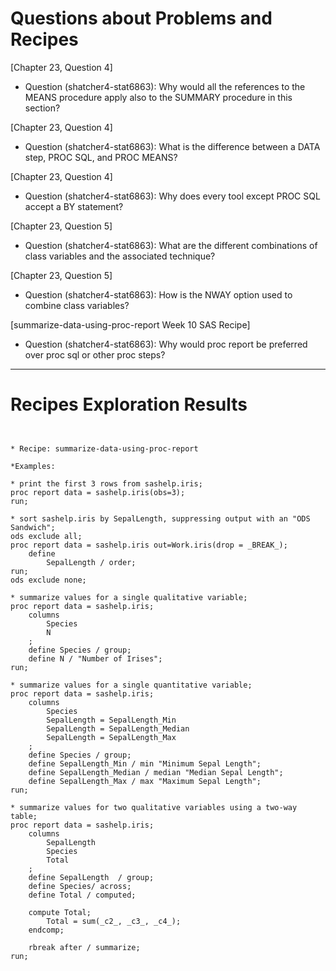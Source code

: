 
# Questions about Problems and Recipes



[Chapter 23, Question 4]
* Question (shatcher4-stat6863): Why would all the references to the MEANS procedure apply also to the SUMMARY procedure in this section?



[Chapter 23, Question 4]
* Question (shatcher4-stat6863): What is the difference between a DATA step, PROC SQL, and PROC MEANS?



[Chapter 23, Question 4]
* Question (shatcher4-stat6863): Why does every tool except PROC SQL accept a BY statement?



[Chapter 23, Question 5]
* Question (shatcher4-stat6863): What are the different combinations of class variables and the associated technique?



[Chapter 23, Question 5]
* Question (shatcher4-stat6863): How is the NWAY option used to combine class variables?



[summarize-data-using-proc-report Week 10 SAS Recipe]
* Question (shatcher4-stat6863): Why would proc report be preferred over proc sql or other proc steps?



***



# Recipes Exploration Results



```


* Recipe: summarize-data-using-proc-report

*Examples:

* print the first 3 rows from sashelp.iris;
proc report data = sashelp.iris(obs=3);
run;

* sort sashelp.iris by SepalLength, suppressing output with an "ODS Sandwich";
ods exclude all;
proc report data = sashelp.iris out=Work.iris(drop = _BREAK_);
    define
        SepalLength / order;
run;
ods exclude none;

* summarize values for a single qualitative variable;
proc report data = sashelp.iris;
    columns
        Species
        N
    ;
    define Species / group;
    define N / "Number of Irises";
run;

* summarize values for a single quantitative variable;
proc report data = sashelp.iris;
    columns
        Species
        SepalLength = SepalLength_Min
        SepalLength = SepalLength_Median
        SepalLength = SepalLength_Max
    ;
    define Species / group;
    define SepalLength_Min / min "Minimum Sepal Length";
    define SepalLength_Median / median "Median Sepal Length";
    define SepalLength_Max / max "Maximum Sepal Length";
run;

* summarize values for two qualitative variables using a two-way table;
proc report data = sashelp.iris;
    columns
        SepalLength
        Species
        Total
    ;
    define SepalLength  / group;
    define Species/ across;
    define Total / computed;

    compute Total;
        Total = sum(_c2_, _c3_, _c4_);
    endcomp;
        
    rbreak after / summarize;
run;



```
